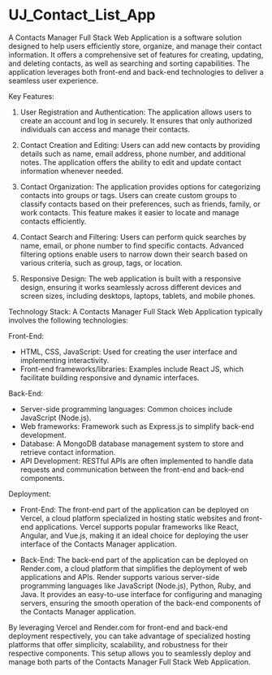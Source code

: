 # UJ_Contact_List_App
A Contacts Manager Full Stack Web Application is a software solution designed to help users efficiently store, organize, and manage their contact information. It offers a comprehensive set of features for creating, updating, and deleting contacts, as well as searching and sorting capabilities. The application leverages both front-end and back-end technologies to deliver a seamless user experience.

Key Features:
1. User Registration and Authentication: The application allows users to create an account and log in securely. It ensures that only authorized individuals can access and manage their contacts.

2. Contact Creation and Editing: Users can add new contacts by providing details such as name, email address, phone number, and additional notes. The application offers the ability to edit and update contact information whenever needed.

3. Contact Organization: The application provides options for categorizing contacts into groups or tags. Users can create custom groups to classify contacts based on their preferences, such as friends, family, or work contacts. This feature makes it easier to locate and manage contacts efficiently.

4. Contact Search and Filtering: Users can perform quick searches by name, email, or phone number to find specific contacts. Advanced filtering options enable users to narrow down their search based on various criteria, such as group, tags, or location.

5. Responsive Design: The web application is built with a responsive design, ensuring it works seamlessly across different devices and screen sizes, including desktops, laptops, tablets, and mobile phones.

Technology Stack:
A Contacts Manager Full Stack Web Application typically involves the following technologies:

Front-End:
- HTML, CSS, JavaScript: Used for creating the user interface and implementing interactivity.
- Front-end frameworks/libraries: Examples include React JS, which facilitate building responsive and dynamic interfaces.

Back-End:
- Server-side programming languages: Common choices include JavaScript (Node.js).
- Web frameworks: Framework such as Express.js to simplify back-end development.
- Database: A MongoDB database management system to store and retrieve contact information.
- API Development: RESTful APIs are often implemented to handle data requests and communication between the front-end and back-end components.

Deployment:
- Front-End: The front-end part of the application can be deployed on Vercel, a cloud platform specialized in hosting static websites and front-end applications. Vercel supports popular frameworks like React, Angular, and Vue.js, making it an ideal choice for deploying the user interface of the Contacts Manager application.

- Back-End: The back-end part of the application can be deployed on Render.com, a cloud platform that simplifies the deployment of web applications and APIs. Render supports various server-side programming languages like JavaScript (Node.js), Python, Ruby, and Java. It provides an easy-to-use interface for configuring and managing servers, ensuring the smooth operation of the back-end components of the Contacts Manager application.

By leveraging Vercel and Render.com for front-end and back-end deployment respectively, you can take advantage of specialized hosting platforms that offer simplicity, scalability, and robustness for their respective components. This setup allows you to seamlessly deploy and manage both parts of the Contacts Manager Full Stack Web Application.

